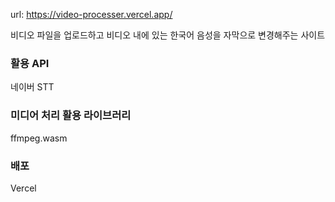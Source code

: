 url: https://video-processer.vercel.app/

비디오 파일을 업로드하고 비디오 내에 있는 한국어 음성을 자막으로 변경해주는 사이트

### 활용 API

네이버 STT

### 미디어 처리 활용 라이브러리

ffmpeg.wasm

### 배포

Vercel
